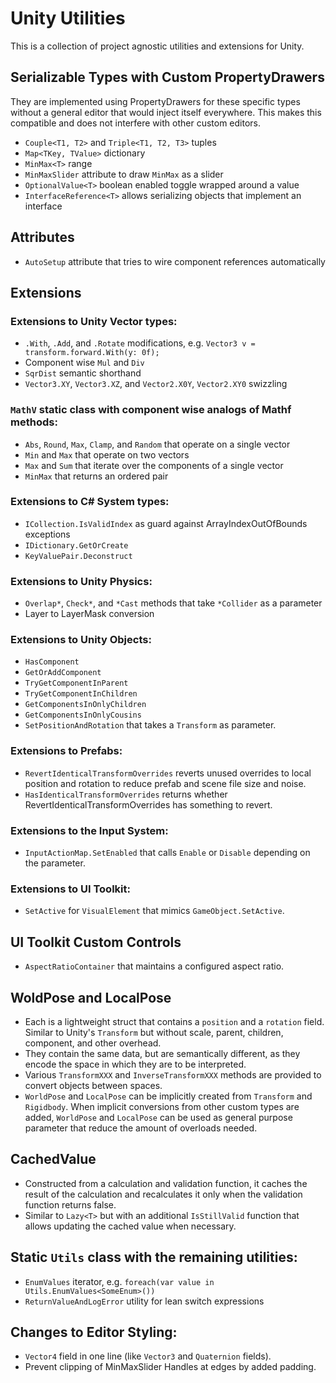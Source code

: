 # Unity Utilities
This is a collection of project agnostic utilities and extensions for Unity.

## Serializable Types with Custom PropertyDrawers
They are implemented using PropertyDrawers for these specific types without a general editor that would inject itself everywhere. This makes this compatible and does not interfere with other custom editors.
- `Couple<T1, T2>` and `Triple<T1, T2, T3>` tuples
- `Map<TKey, TValue>` dictionary
- `MinMax<T>` range
- `MinMaxSlider` attribute to draw `MinMax` as a slider
- `OptionalValue<T>` boolean enabled toggle wrapped around a value
- `InterfaceReference<T>` allows serializing objects that implement an interface

## Attributes
- `AutoSetup` attribute that tries to wire component references automatically

## Extensions
### Extensions to Unity Vector types:
- `.With`, `.Add`, and `.Rotate` modifications, e.g. `Vector3 v = transform.forward.With(y: 0f);`
- Component wise `Mul` and `Div`
- `SqrDist` semantic shorthand
- `Vector3.XY`, `Vector3.XZ`, and `Vector2.X0Y`, `Vector2.XY0` swizzling

### `MathV` static class with component wise analogs of Mathf methods:
- `Abs`, `Round`, `Max`, `Clamp`, and `Random` that operate on a single vector
- `Min` and `Max` that operate on two vectors
- `Max` and `Sum` that iterate over the components of a single vector
- `MinMax` that returns an ordered pair

### Extensions to C# System types:
- `ICollection.IsValidIndex` as guard against ArrayIndexOutOfBounds exceptions
- `IDictionary.GetOrCreate`
- `KeyValuePair.Deconstruct`

### Extensions to Unity Physics:
- `Overlap*`, `Check*`, and `*Cast` methods that take `*Collider` as a parameter
- Layer to LayerMask conversion

### Extensions to Unity Objects:
- `HasComponent`
- `GetOrAddComponent`
- `TryGetComponentInParent`
- `TryGetComponentInChildren`
- `GetComponentsInOnlyChildren`
- `GetComponentsInOnlyCousins`
- `SetPositionAndRotation` that takes a `Transform` as parameter.

### Extensions to Prefabs:
- `RevertIdenticalTransformOverrides` reverts unused overrides to local position and rotation to reduce prefab and scene file size and noise.
- `HasIdenticalTransformOverrides` returns whether RevertIdenticalTransformOverrides has something to revert.

### Extensions to the Input System:
- `InputActionMap.SetEnabled` that calls `Enable` or `Disable` depending on the parameter.

### Extensions to UI Toolkit:
- `SetActive` for `VisualElement` that mimics `GameObject.SetActive`.

## UI Toolkit Custom Controls
- `AspectRatioContainer` that maintains a configured aspect ratio.

## WoldPose and LocalPose
- Each is a lightweight struct that contains a `position` and a `rotation` field.
  Similar to Unity's `Transform` but without scale, parent, children, component, and other overhead.
- They contain the same data, but are semantically different, as they encode the space in which they are to be interpreted.
- Various `TransformXXX` and `InverseTransformXXX` methods are provided to convert objects between spaces.
- `WorldPose` and `LocalPose` can be implicitly created from `Transform` and `Rigidbody`.
  When implicit conversions from other custom types are added, `WorldPose` and `LocalPose` can be used as general purpose parameter that reduce the amount of overloads needed.

## CachedValue
- Constructed from a calculation and validation function, it caches the result of the calculation and recalculates it only when the validation function returns false.
- Similar to `Lazy<T>` but with an additional `IsStillValid` function that allows updating the cached value when necessary.

## Static `Utils` class with the remaining utilities:
- `EnumValues` iterator, e.g. `foreach(var value in Utils.EnumValues<SomeEnum>())`
- `ReturnValueAndLogError` utility for lean switch expressions

## Changes to Editor Styling:
- `Vector4` field in one line (like `Vector3` and `Quaternion` fields).
- Prevent clipping of MinMaxSlider Handles at edges by added padding.
